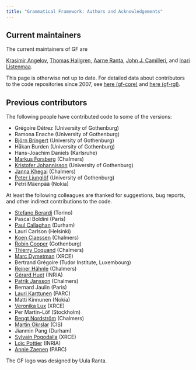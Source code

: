 ```yaml
---
title: "Grammatical Framework: Authors and Acknowledgements"
---
```


## Current maintainers

The current maintainers of GF are

[Krasimir Angelov](http://www.chalmers.se/cse/EN/organization/divisions/computing-science/people/angelov-krasimir),
[Thomas Hallgren](http://www.cse.chalmers.se/~hallgren/),
[Aarne Ranta](http://www.cse.chalmers.se/~aarne/),
[John J. Camilleri](http://johnjcamilleri.com), and
[Inari Listenmaa](https://inariksit.github.io/).

This page is otherwise not up to date.
For detailed data about contributors to the code repositories since 2007, see
[here (gf-core)](https://github.com/GrammaticalFramework/gf-core/graphs/contributors)
and
[here (gf-rgl)](https://github.com/GrammaticalFramework/gf-rgl/graphs/contributors).

## Previous contributors

The following people have contributed code to some of the versions:

- Grégoire Détrez (University of Gothenburg)
- Ramona Enache (University of Gothenburg)
- [Björn Bringert](http://www.cse.chalmers.se/alumni/bringert) (University of Gothenburg)
- Håkan Burden (University of Gothenburg)
- Hans-Joachim Daniels (Karlsruhe)
- [Markus Forsberg](http://www.cs.chalmers.se/~markus) (Chalmers)
- [Kristofer Johannisson](http://www.cs.chalmers.se/~krijo) (University of Gothenburg)
- [Janna Khegai](http://www.cs.chalmers.se/~janna) (Chalmers)
- [Peter Ljunglöf](http://www.cse.chalmers.se/~peb) (University of Gothenburg)
- Petri Mäenpää (Nokia)

At least the following colleagues are thanked for suggestions, bug
reports, and other indirect contributions to the code.

- [Stefano Berardi](http://www.di.unito.it/~stefano/) (Torino)
- Pascal Boldini (Paris)
- [Paul Callaghan](http://www.dur.ac.uk/~dcs0pcc/) (Durham)
- Lauri Carlson (Helsinki)
- [Koen Claessen](http://www.cse.chalmers.se/~koen) (Chalmers)
- [Robin Cooper](http://www.cling.gu.se/~cooper) (Gothenburg)
- [Thierry Coquand](http://www.cse.chalmers.se/~coquand) (Chalmers)
- [Marc Dymetman](http://www.xrce.xerox.com/people/dymetman/dymetman.html) (XRCE)
- Bertrand Grégoire (Tudor Institute, Luxembourg)
- [Reiner Hähnle](http://www.cse.chalmers.se/~reiner) (Chalmers)
- [Gérard Huet](http://pauillac.inria.fr/~huet/) (INRIA)
- [Patrik Jansson](http://www.cse.chalmers.se/~patrikj) (Chalmers)
- Bernard Jaulin (Paris)
- [Lauri Karttunen](http://www.xrce.xerox.com/people/karttunen/karttunen.html) (PARC)
- Matti Kinnunen (Nokia)
- [Veronika Lux](http://www.xrce.xerox.com/people/lux/) (XRCE)
- Per Martin-Löf (Stockholm)
- [Bengt Nordström](http://www.cse.chalmers.se/~bengt) (Chalmers)
- [Martin Okrslar](http://www.cis.uni-muenchen.de/studenten/stud_homepages/okrslar/reklame.html) (CIS)
- Jianmin Pang (Durham)
- [Sylvain Pogodalla](http://www.xrce.xerox.com/people/pogodalla/index.fr.html) (XRCE)
- [Loïc Pottier](http://www.inria.fr/Loic.Pottier) (INRIA)
- [Annie Zaenen](http://www2.parc.com/istl/members/zaenen/) (PARC)

The GF logo was designed by Uula Ranta.
